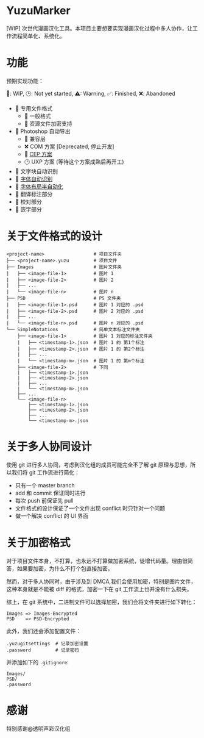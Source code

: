 # YuzuMarker

[WIP] 次世代漫画汉化工具。本项目主要想要实现漫画汉化过程中多人协作，让工作流程简单化、系统化。

# 功能

预期实现功能：

🚧: WIP, 🕒: Not yet started, ⚠: Warning, ✅: Finished, ❌: Abandoned

* 🚧 专用文件格式
  * 🚧 一般格式
  * 🚧 资源文件加密支持
* 🚧 Photoshop 自动导出
  * 🚧 兼容层
  * ❌  COM 方案 [Deprecated, 停止开发]
  * 🚧 [CEP 方案](https://github.com/JeffersonQin/YuzuMarker.Photoshop)
  * 🕒 UXP 方案 (等待这个方案成熟后再开工)
* 🚧 文字块自动识别
* 🚧 [字体自动识别](https://github.com/JeffersonQin/YuzuMarker.FontDetection)
* 🚧 [字体布局半自动化](https://github.com/JeffersonQin/YuzuMarker.TextAutoLayout)
* 🚧 翻译标注部分
* 🚧 校对部分
* 🚧 嵌字部分

# 关于文件格式的设计

```
<project-name>                  # 项目文件夹
├── <project-name>.yuzu         # 项目文件
├── Images                      # 图片文件夹
|   ├── <image-file-1>          # 图片 1
|   ├── <image-file-2>          # 图片 2
|   ├── ...
|   └── <image-file-n>          # 图片 n
├── PSD                         # PS 文件夹
|   ├── <image-file-1>.psd      # 图片 1 对应的 .psd
|   ├── <image-file-2>.psd      # 图片 2 对应的 .psd
|   ├── ...
|   └── <image-file-n>.psd      # 图片 n 对应的 .psd
└── SimpleNotations             # 简单文本标注文件夹
    ├── <image-file-1>          # 图片 1 对应的标注文件夹
    |   ├── <timestamp-1>.json  # 图片 1 的 第1个标注
    |   ├── <timestamp-2>.json  # 图片 1 的 第2个标注
    |   ├── ...
    |   └── <timestamp-m>.json  # 图片 1 的 第m个标注
    ├── <image-file-2>          # 下同
    |   ├── <timestamp-1>.json
    |   ├── <timestamp-2>.json
    |   ├── ...
    |   └── <timestamp-m>.json
    ├── ...
    └── <image-file-n>
        ├── <timestamp-1>.json
        ├── <timestamp-2>.json
        ├── ...
        └── <timestamp-m>.json
```

# 关于多人协同设计

使用 git 进行多人协同，考虑到汉化组的成员可能完全不了解 git 原理与思想，所以我们将 git 工作流进行简化：
* 只有一个 master branch
* add 和 commit 保证同时进行
* 每次 push 前保证先 pull
* 文件格式的设计保证了一个文件出现 conflict 时只针对一个问题
* 做一个解决 conflict 的 UI 界面

# 关于加密格式

对于项目文件本身，不打算，也永远不打算做加密系统，徒增代码量。理由很简答，如果要加密，为什么不打个包直接加密。

然而，对于多人协同时，由于涉及到 DMCA,我们会使用加密，特别是图片文件，这种本身就是不能被 diff 的格式，加密一下在 git 工作流上也并没有什么损失。

综上，在 git 系统中，二进制文件可以选择加密，我们会将文件夹进行如下转化：

```
Images => Images-Encrypted
PSD    => PSD-Encrypted
```

此外，我们还会添加配置文件：

```
.yuzugitsettings  # 记录加密设置
.password         # 记录密码
```

并添加如下的 `.gitignore`:

```
Images/
PSD/
.password
```

# 感谢

特别感谢@透明声彩汉化组
